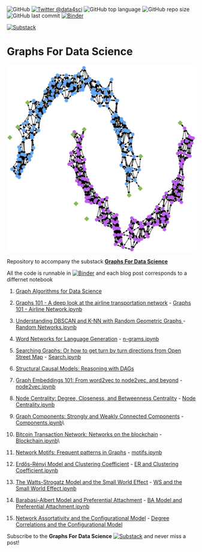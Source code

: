 ![GitHub](https://img.shields.io/github/license/DataForScience/Graphs4Sci)
[![Twitter @data4sci](https://img.shields.io/twitter/follow/data4sci)](https://twitter.com/intent/follow?screen_name=data4sci)
![GitHub top language](https://img.shields.io/github/languages/top/DataForScience/Graphs4Sci)
![GitHub repo size](https://img.shields.io/github/repo-size/DataForScience/Graphs4Sci)
![GitHub last commit](https://img.shields.io/github/last-commit/DataForScience/Graphs4Sci)
[![Binder](https://mybinder.org/badge_logo.svg)](https://mybinder.org/v2/gh/DataForScience/Graphs4Sci/master)


[![Substack](https://img.shields.io/badge/Substack-Subscribe-blue)](https://graphs4sci.substack.com/subscribe)

# Graphs For Data Science

![Net_DBSCAN](https://raw.githubusercontent.com/DataForScience/Graphs4Sci/master/data/Moons4Sci.png)

Repository to accompany the substack [__Graphs For Data Science__](https://graphs4sci.substack.com/subscribe)

All the code is runnable in [![Binder](https://mybinder.org/badge_logo.svg)](https://mybinder.org/v2/gh/DataForScience/Graphs4Sci/master) and each blog post corresponds to a differnet notebook

1. [Graph Algorithms for Data Science](https://graphs4sci.substack.com/p/coming-soon)

2. [Graphs 101 - A deep look at the airline transportation network](https://graphs4sci.substack.com/p/graphs-101) - [Graphs 101 - Airline Network.ipynb](https://github.com/DataForScience/Graphs4Sci/blob/master/Graphs%20101%20-%20Airline%20Network.ipynb)

3. [Understanding DBSCAN and K-NN with Random Geometric Graphs
](https://graphs4sci.substack.com/p/understanding-dbscan-and-k-nn-with) - [Random Networks.ipynb](https://github.com/DataForScience/Graphs4Sci/blob/master/Random%20Networks.ipynb)

4. [Word Networks for Language Generation](https://graphs4sci.substack.com/p/word-networks-for-language-generation) - [n-grams.ipynb](https://github.com/DataForScience/Graphs4Sci/blob/master/n-grams.ipynb)

5. [Searching Graphs: Or how to get turn by turn directions from Open Street Map](https://graphs4sci.substack.com/p/searching-graphs) - [Search.ipynb](https://github.com/DataForScience/Graphs4Sci/blob/master/Search.ipynb)

6. [Structural Causal Models: Reasoning with DAGs](https://graphs4sci.substack.com/p/structural-causal-models)

7. [Graph Embeddings 101: From word2vec to node2vec, and beyond](https://graphs4sci.substack.com/p/searching-graphs) - [node2vec.ipynb](https://github.com/DataForScience/Graphs4Sci/blob/master/node2vec.ipynb)

8. [Node Centrality: Degree, Closeness, and Betweenness Centrality](https://graphs4sci.substack.com/p/searching-graphs) - [Node Centrality.ipynb](https://github.com/DataForScience/Graphs4Sci/blob/master/Node%20Centrality.ipynb)

9. [Graph Components: Strongly and Weakly Connected Components](https://graphs4sci.substack.com/p/graph-components) - [Components.ipynb](https://github.com/DataForScience/Graphs4Sci/blob/master/Components.ipynb)\

10. [Bitcoin Transaction Network: Networks on the blockchain](https://graphs4sci.substack.com/p/bitcoin-transaction-network) - [Blockchain.ipynb](https://github.com/DataForScience/Graphs4Sci/blob/master/Blockchain.ipynb)\

11. [Network Motifs: Frequent patterns in Graphs](https://graphs4sci.substack.com/p/network-motifs) - [motifs.ipynb](https://github.com/DataForScience/Graphs4Sci/blob/master/motifs.ipynb)

12. [Erdős-Rényi Model and Clustering Coefficient](https://graphs4sci.substack.com/p/erdos-renyi-model-and-clustering) - [ER and Clustering Coefficient.ipynb](https://github.com/DataForScience/Graphs4Sci/blob/master/ER%20and%20Clustering%20Coefficient.ipynb)

13. [The Watts-Strogatz Model and the Small World Effect](https://graphs4sci.substack.com/p/the-watts-strogatz-model-and-the) - [WS and the Small World Effect.ipynb](https://github.com/DataForScience/Graphs4Sci/blob/master/WS%20and%20the%20Small%20World%20Effect.ipynb)

14. [Barabasi-Albert Model and Preferential Attachment](https://graphs4sci.substack.com/p/preferential-attachment-and-the-barabasi) - [BA Model and Preferential Attachment.ipynb](https://github.com/DataForScience/Graphs4Sci/blob/master/BA%20Model%20and%20Preferential%20Attachment.ipynb)

15. [Network Assortativity and the Configurational Model](https://graphs4sci.substack.com/p/network-assortativity-and-the-configurational) - [Degree Correlations and the Configurational Model](https://github.com/DataForScience/Graphs4Sci/blob/master/Degree%20Correlations%20and%20the%20Configurational%20Model.ipynb)

Subscribe to the __Graphs For Data Science__ [![Substack](https://img.shields.io/badge/Substack-Subscribe-blue)](https://graphs4sci.substack.com/subscribe)
 and never miss a post!
